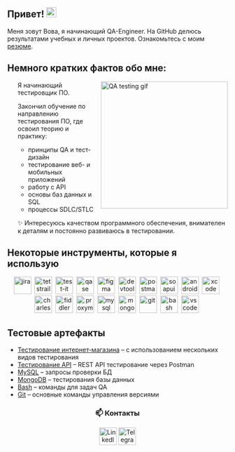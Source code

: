 <h2>Привет! <img src="https://ltdfoto.ru/images/2025/09/10/68747470733a2f2f656d6f6a69732e736c61636b6d6f6a69732e636f6d2f656d6f6a69732f696d616765732f313538383331353032342f383832332f68797065726b697474792e6769663f31353838333135303234.gif" height="23" alt="ladybug"></h2>

<p>Меня зовут Вова, я начинающий QA-Engineer. На GitHub делюсь результатами учебных и личных проектов. Ознакомьтесь с моим <a href="https://drive.google.com/file/d/125sqYoCp8-9knrotu9QBmjVCJUjppk88/view?usp=sharing">резюме</a>.
<h2>Немного кратких фактов обо мне:</h2>
<img align="right" src="https://ltdfoto.ru/images/2025/09/10/dev-working_rounded.gif" height="290" alt="QA testing gif">
<ul>
  Я начинающий тестировщик ПО.  

Закончил обучение по направлению тестирования ПО, где освоил теорию и практику:  
- принципы QA и тест-дизайн  
- тестирование веб- и мобильных приложений  
- работу с API  
- основы баз данных и SQL  
- процессы SDLC/STLC  


✨ Интересуюсь качеством программного обеспечения, внимателен к деталям и постоянно развиваюсь в тестировании.
</ul>

<h2>Некоторые инструменты, которые я использую</h2>
<p align="center">
  <img src="https://cdn.jsdelivr.net/gh/devicons/devicon/icons/jira/jira-original.svg" title="jira" alt="jira" width="40" height="40"/>&nbsp
   <img src="https://codahosted.io/packs/21236/unversioned/assets/LOGO/ba1091c59bab89cd2fd0f289622731fe16113d7b00905abe64759c313a4b73b76c1b0426076ed76cb74752234c734131df46992d5b8b48fc13e264240e4f7119f736cfeb64df36ded54b5cbf6198b9cadedf18dd0cac5c7dbcd16e6336c29363cd1292ba" title="testrail" alt="tetstrail" width="40" height="40"/>&nbsp
   <img src="https://docs.testit.software/images/testit_logo_icon.png" title="test-it" alt="test-it" width="40" height="40"/>&nbsp
    <img src="https://luna1.co/eb0187.png" title="qase" alt="qase" width="40" height="40"/>&nbsp
  <img src="https://cdn.jsdelivr.net/gh/devicons/devicon/icons/figma/figma-original.svg" title="figma" alt="figma" width="40" height="40"/>&nbsp
   <img src="https://d33wubrfki0l68.cloudfront.net/38b5c953a4667366685d55db55d057c86db1fc54/a0fdc/static/acae6b24d940347661ca901ea07f47c1/chrome-dev-logo-icon.png" title="devtools" alt="devtools" width="40" height="40"/>&nbsp
   <img src="https://seeklogo.com/images/P/postman-logo-0087CA0D15-seeklogo.com.png" title="postman" alt="postman" width="40" height="40"/>&nbsp
  <img src="https://static0.smartbear.co/smartbearbrand/media/images/home/soapui-icon.svg" title="soapui" alt="soapui" width="40" height="40"/>&nbsp
  <img src="https://cdn.jsdelivr.net/gh/devicons/devicon/icons/androidstudio/androidstudio-original.svg" title="android-studio" alt="android-studio" width="40" height="40"/>&nbsp
  <img src="https://cdn.jsdelivr.net/gh/devicons/devicon/icons/xcode/xcode-original.svg" title="xcode" alt="xcode" width="40" height="40"/>&nbsp
  <img src="https://cdn.icon-icons.com/icons2/3053/PNG/512/charles_proxy_macos_bigsur_icon_190302.png" title="charles-proxy" alt="charles-proxy" width="40" height="40"/>&nbsp
  <img src="https://www.megaleechers.com/storage/Fiddler-Everywhere-Icon.png" title="fiddler" alt="fiddler" width="40" height="40"/>&nbsp
  <img src="https://pbs.twimg.com/profile_images/1589614420766126080/slAIVDtr_400x400.jpg" title="proxyman" alt="proxyman" width="40" height="40"/>&nbsp
  <img src="https://cdn.jsdelivr.net/gh/devicons/devicon/icons/mysql/mysql-original.svg" title="mysql" alt="mysql" width="40" height="40"/>&nbsp
  <img src="https://cdn.jsdelivr.net/gh/devicons/devicon/icons/mongodb/mongodb-original.svg" title="mongodb" alt="mongodb" width="40" height="40"/>&nbsp
  <img src="https://cdn.jsdelivr.net/gh/devicons/devicon/icons/git/git-original.svg" title="git" alt="git" width="40" height="40"/>&nbsp
  <img src="https://upload.wikimedia.org/wikipedia/commons/thumb/4/4b/Bash_Logo_Colored.svg/1024px-Bash_Logo_Colored.svg.png?20180723054350" title="bash" alt="bash" width="40" height="40"/>&nbsp
  <img src="https://cdn.jsdelivr.net/gh/devicons/devicon/icons/vscode/vscode-original.svg" title="vscode" alt="vscode" width="40" height="40"/>&nbsp
</p>

<h2>Тестовые артефакты</h2>
<ul>
  <li><a href="https://github.com/khozyainovv/web_testing">Тестирование интернет-магазина</a> – с использованием нескольких видов тестирования</li>
  <li><a href="https://github.com/khozyainovv/api_testing">Тестирование API</a> – REST API тестирование через Postman</li>
  <li><a href="https://github.com/khozyainovv/SQL.git">MySQL</a> – запросы проверки БД</li>
  <li><a href="https://github.com/khozyainovv/mongodb">MongoDB</a> – тестирования базы данных</li>
  <li><a href="https://github.com/khozyainovv/bash">Bash</a> – команды для задач QA</li>
  <li><a href="https://github.com/khozyainovv/git">Git</a> – основные команды управления версиями</li>
</ul>

<h3 align="center">📫 Контакты</h3>
<p align="center">
  <a href="https://www.linkedin.com/in/vladimir-khozyainov"><img src="https://img.icons8.com/?size=512&id=13930&format=png" width="40" height="40" alt="LinkedIn"/></a>
  <a href="https://t.me/bobahhhh"><img src="https://img.icons8.com/?size=512&id=63306&format=png" width="40" height="40" alt="Telegram"/></a>
</p>
